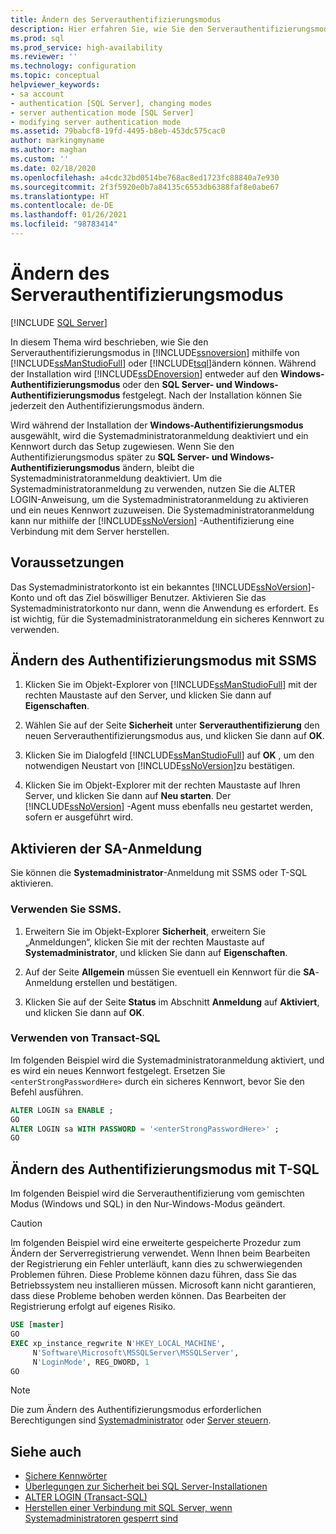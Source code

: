```yaml
---
title: Ändern des Serverauthentifizierungsmodus
description: Hier erfahren Sie, wie Sie den Serverauthentifizierungsmodus in SQL Server ändern. Für diese Aufgabe können Sie entweder SQL Server Management Studio oder Transact-SQL verwenden.
ms.prod: sql
ms.prod_service: high-availability
ms.reviewer: ''
ms.technology: configuration
ms.topic: conceptual
helpviewer_keywords:
- sa account
- authentication [SQL Server], changing modes
- server authentication mode [SQL Server]
- modifying server authentication mode
ms.assetid: 79babcf8-19fd-4495-b8eb-453dc575cac0
author: markingmyname
ms.author: maghan
ms.custom: ''
ms.date: 02/18/2020
ms.openlocfilehash: a4cdc32bd0514be768ac8ed1723fc88840a7e930
ms.sourcegitcommit: 2f3f5920e0b7a84135c6553db6388faf8e0abe67
ms.translationtype: HT
ms.contentlocale: de-DE
ms.lasthandoff: 01/26/2021
ms.locfileid: "98783414"
---
```

# <a name="change-server-authentication-mode"></a>Ändern des Serverauthentifizierungsmodus

[!INCLUDE [SQL Server](../../includes/applies-to-version/sqlserver.md)]

In diesem Thema wird beschrieben, wie Sie den Serverauthentifizierungsmodus in [!INCLUDE[ssnoversion](../../includes/ssnoversion-md.md)] mithilfe von [!INCLUDE[ssManStudioFull](../../includes/ssmanstudiofull-md.md)] oder [!INCLUDE[tsql](../../includes/tsql-md.md)]ändern können. Während der Installation wird [!INCLUDE[ssDEnoversion](../../includes/ssdenoversion-md.md)] entweder auf den **Windows-Authentifizierungsmodus** oder den **SQL Server- und Windows-Authentifizierungsmodus** festgelegt. Nach der Installation können Sie jederzeit den Authentifizierungsmodus ändern.

Wird während der Installation der **Windows-Authentifizierungsmodus** ausgewählt, wird die Systemadministratoranmeldung deaktiviert und ein Kennwort durch das Setup zugewiesen. Wenn Sie den Authentifizierungsmodus später zu **SQL Server- und Windows-Authentifizierungsmodus** ändern, bleibt die Systemadministratoranmeldung deaktiviert. Um die Systemadministratoranmeldung zu verwenden, nutzen Sie die ALTER LOGIN-Anweisung, um die Systemadministratoranmeldung zu aktivieren und ein neues Kennwort zuzuweisen. Die Systemadministratoranmeldung kann nur mithilfe der [!INCLUDE[ssNoVersion](../../includes/ssnoversion-md.md)] -Authentifizierung eine Verbindung mit dem Server herstellen.

## <a name="before-you-begin"></a>Voraussetzungen

Das Systemadministratorkonto ist ein bekanntes [!INCLUDE[ssNoVersion](../../includes/ssnoversion-md.md)]-Konto und oft das Ziel böswilliger Benutzer. Aktivieren Sie das Systemadministratorkonto nur dann, wenn die Anwendung es erfordert. Es ist wichtig, für die Systemadministratoranmeldung ein sicheres Kennwort zu verwenden.

## <a name="change-authentication-mode-with-ssms"></a>Ändern des Authentifizierungsmodus mit SSMS

1. Klicken Sie im Objekt-Explorer von [!INCLUDE[ssManStudioFull](../../includes/ssmanstudiofull-md.md)] mit der rechten Maustaste auf den Server, und klicken Sie dann auf **Eigenschaften**.

2. Wählen Sie auf der Seite **Sicherheit** unter **Serverauthentifizierung** den neuen Serverauthentifizierungsmodus aus, und klicken Sie dann auf **OK**.

3. Klicken Sie im Dialogfeld [!INCLUDE[ssManStudioFull](../../includes/ssmanstudiofull-md.md)] auf **OK** , um den notwendigen Neustart von [!INCLUDE[ssNoVersion](../../includes/ssnoversion-md.md)]zu bestätigen.

4. Klicken Sie im Objekt-Explorer mit der rechten Maustaste auf Ihren Server, und klicken Sie dann auf **Neu starten**. Der [!INCLUDE[ssNoVersion](../../includes/ssnoversion-md.md)] -Agent muss ebenfalls neu gestartet werden, sofern er ausgeführt wird.

## <a name="enable-sa-login"></a>Aktivieren der SA-Anmeldung

Sie können die **Systemadministrator**-Anmeldung mit SSMS oder T-SQL aktivieren.

### <a name="use-ssms"></a>Verwenden Sie SSMS.

1. Erweitern Sie im Objekt-Explorer **Sicherheit**, erweitern Sie „Anmeldungen“, klicken Sie mit der rechten Maustaste auf **Systemadministrator**, und klicken Sie dann auf **Eigenschaften**.

2. Auf der Seite **Allgemein** müssen Sie eventuell ein Kennwort für die **SA**-Anmeldung erstellen und bestätigen.

3. Klicken Sie auf der Seite **Status** im Abschnitt **Anmeldung** auf **Aktiviert**, und klicken Sie dann auf **OK**.

### <a name="using-transact-sql"></a>Verwenden von Transact-SQL

Im folgenden Beispiel wird die Systemadministratoranmeldung aktiviert, und es wird ein neues Kennwort festgelegt. Ersetzen Sie `<enterStrongPasswordHere>` durch ein sicheres Kennwort, bevor Sie den Befehl ausführen.

```sql  
ALTER LOGIN sa ENABLE ;  
GO  
ALTER LOGIN sa WITH PASSWORD = '<enterStrongPasswordHere>' ;  
GO  
```

## <a name="change-authentication-mode-t-sql"></a>Ändern des Authentifizierungsmodus mit T-SQL

Im folgenden Beispiel wird die Serverauthentifizierung vom gemischten Modus (Windows und SQL) in den Nur-Windows-Modus geändert.

> [!CAUTION]
> Im folgenden Beispiel wird eine erweiterte gespeicherte Prozedur zum Ändern der Serverregistrierung verwendet. Wenn Ihnen beim Bearbeiten der Registrierung ein Fehler unterläuft, kann dies zu schwerwiegenden Problemen führen. Diese Probleme können dazu führen, dass Sie das Betriebssystem neu installieren müssen. Microsoft kann nicht garantieren, dass diese Probleme behoben werden können. Das Bearbeiten der Registrierung erfolgt auf eigenes Risiko.

```sql
USE [master]
GO
EXEC xp_instance_regwrite N'HKEY_LOCAL_MACHINE', 
     N'Software\Microsoft\MSSQLServer\MSSQLServer',
     N'LoginMode', REG_DWORD, 1
GO
```

> [!Note]
> Die zum Ändern des Authentifizierungsmodus erforderlichen Berechtigungen sind [Systemadministrator](../../relational-databases/security/authentication-access/server-level-roles.md#fixed-server-level-roles) oder [Server steuern](../../relational-databases/security/permissions-database-engine.md).

## <a name="see-also"></a>Siehe auch

- [Sichere Kennwörter](../../relational-databases/security/strong-passwords.md)
- [Überlegungen zur Sicherheit bei SQL Server-Installationen](../../sql-server/install/security-considerations-for-a-sql-server-installation.md)
- [ALTER LOGIN &#40;Transact-SQL&#41;](../../t-sql/statements/alter-login-transact-sql.md)
- [Herstellen einer Verbindung mit SQL Server, wenn Systemadministratoren gesperrt sind](../../database-engine/configure-windows/connect-to-sql-server-when-system-administrators-are-locked-out.md)
